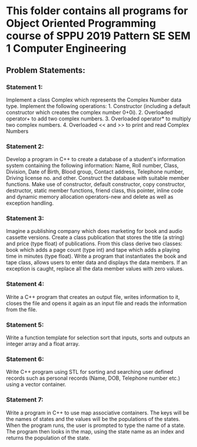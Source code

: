 # This folder contains all programs for Object Oriented Programming course of SPPU 2019 Pattern SE SEM 1 Computer Engineering

## Problem Statements:
### Statement 1:
Implement a class Complex which represents the Complex Number data type. Implement the following operations: 1. Constructor (including a default constructor which creates the complex number 0+0i). 2. Overloaded operator+ to add two complex numbers. 3. Overloaded operator* to multiply two complex numbers. 4. Overloaded &lt;&lt; and &gt;&gt; to print and read Complex Numbers

### Statement 2:
Develop a program in C++ to create a database of a student's information system containing the following information: Name, Roll number, Class, Division, Date of Birth, Blood group, Contact address, Telephone number, Driving license no. and other. Construct the database with suitable member functions. Make use of constructor, default constructor, copy constructor, destructor, static member functions, friend class, this pointer, inline code and dynamic memory allocation operators-new and delete as well as exception handling.

### Statement 3:
Imagine a publishing company which does marketing for book and audio cassette versions. Create a class publication that stores the title (a string) and price (type float) of publications. From this class derive two classes: book which adds a page count (type int) and tape which adds a playing time in minutes (type float). Write a program that instantiates the book and tape class, allows users to enter data and displays the data members. If an exception is caught, replace all the data member values with zero values.

### Statement 4:
Write a C++ program that creates an output file, writes information to it, closes the file and opens it again as an input file and reads the information from the file.

### Statement 5:
Write a function template for selection sort that inputs, sorts and outputs an integer array and a float array.

### Statement 6:
Write C++ program using STL for sorting and searching user defined records such as personal records (Name, DOB, Telephone number etc.) using a vector container.

### Statement 7:
Write a program in C++ to use map associative containers. The keys will be the names of states and the values will be the populations of the states. When the program runs, the user is prompted to type the name of a state. The program then looks in the map, using the state name as an index and returns the population of the state.
